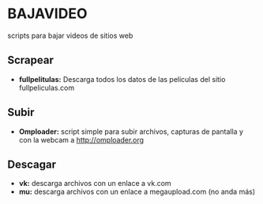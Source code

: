 BAJAVIDEO
=========

scripts para bajar videos de sitios web

Scrapear
--------

- **fullpelitulas:** Descarga todos los datos de las peliculas del sitio fullpeliculas.com


Subir
-----

- **Omploader:** script simple para subir archivos, capturas de pantalla y con la webcam a http://omploader.org

Descagar
--------

- **vk:** descarga archivos con un enlace a vk.com
- **mu:** descarga archivos con un enlace a megaupload.com (no anda más)

